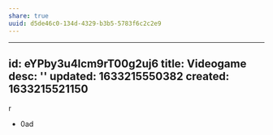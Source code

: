 ```yaml
---
share: true
uuid: d5de46c0-134d-4329-b3b5-5783f6c2c2e9
---
```

---
id: eYPby3u4lcm9rT00g2uj6
title: Videogame
desc: ''
updated: 1633215550382
created: 1633215521150
---
r

* 0ad
